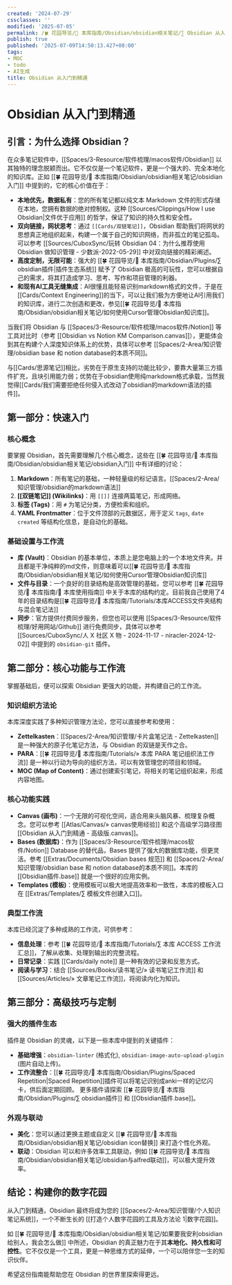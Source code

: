 ```yaml
---
created: '2024-07-29'
cssclasses: ''
modified: '2025-07-05'
permalink: /🍀 花园导览/🧰 本库指南/Obsidian/obsidian相关笔记/∑ Obsidian 从入门到精通.md
publish: true
published: '2025-07-09T14:50:13.427+08:00'
tags:
- MOC
- todo
- AI生成
title: Obsidian 从入门到精通
---
```

# Obsidian 从入门到精通


## 引言：为什么选择 Obsidian？

在众多笔记软件中，[[Spaces/3-Resource/软件梳理/macos软件/Obsidian]] 以其独特的理念脱颖而出。它不仅仅是一个笔记软件，更是一个强大的、完全本地化的知识库。正如 [[🍀 花园导览/🧰 本库指南/Obsidian/obsidian相关笔记/obsidian入门]] 中提到的，它的核心价值在于：

- **本地优先，数据私有**：您的所有笔记都以纯文本 Markdown 文件的形式存储在本地，您拥有数据的绝对控制权。这种 [[Sources/Clippings/How I use Obsidian\|文件优于应用]] 的哲学，保证了知识的持久性和安全性。
- **双向链接，网状思考**：通过 `[[Cards/双链笔记]]`，Obsidian 帮助我们将网状的思想真正地组织起来，构建一个属于自己的知识网络，而非孤立的笔记孤岛。可以参考 [[Sources/CuboxSync/玩转 Obsidian 04：为什么推荐使用 Obsidian 做知识管理 - 少数派-2022-05-29]] 中对双向链接的精彩阐述。
- **高度定制，无限可能**：强大的 [[🍀 花园导览/🧰 本库指南/Obsidian/Plugins/∑ obsidian插件\|插件生态系统]] 赋予了 Obsidian 极高的可玩性，您可以根据自己的需求，将其打造成学习、思考、写作和项目管理的利器。
- **和现有AI工具无缝集成**：AI很懂且能轻易识别markdown格式的文件，于是在[[Cards/Context Engineering]]的当下，可以让我们极为方便地让AI引用我们的知识库，进行二次创造和更改，参见[[🍀 花园导览/🧰 本库指南/Obsidian/obsidian相关笔记/如何使用Cursor管理Obsidian知识库]]。

当我们将 Obsidian 与 [[Spaces/3-Resource/软件梳理/macos软件/Notion]] 等工具对比时（参考 [[Obsidian vs Notion KM Comparison.canvas]]），更能体会到其在构建个人深度知识体系上的优势，具体可以参考 [[Spaces/2-Area/知识管理/obsidian base 和 notion database的本质不同]]。

与[[Cards/思源笔记]]相比，劣势在于原生支持的功能比较少，要靠大量第三方插件扩充，且块引用能力弱；优势在于obsidian使用纯markdown格式承载，当然我觉得[[Cards/我们需要拒绝任何侵入式改动了obsidian的markdown语法的插件]]。

## 第一部分：快速入门

### 核心概念

要掌握 Obsidian，首先需要理解几个核心概念，这些在 [[🍀 花园导览/🧰 本库指南/Obsidian/obsidian相关笔记/obsidian入门]] 中有详细的讨论：

1. **Markdown**：所有笔记的基础，一种轻量级的标记语言。[[Spaces/2-Area/知识管理/obsidian的markdown语法]]
2. **[[双链笔记]] (Wikilinks)**：用 `[[]]` 连接两篇笔记，形成网络。
3. **标签 (Tags)**：用 `#` 为笔记分类，方便检索和组织。
4. **YAML Frontmatter**：位于文件顶部的元数据区，用于定义 `tags`, `date created` 等结构化信息，是自动化的基础。

### 基础设置与工作流

- **库 (Vault)**：Obsidian 的基本单位，本质上是您电脑上的一个本地文件夹。并且都是干净纯粹的md文件，则意味着可以[[🍀 花园导览/🧰 本库指南/Obsidian/obsidian相关笔记/如何使用Cursor管理Obsidian知识库]]
- **文件与目录**：一个良好的目录结构是高效管理的基础，您可以参考 [[🍀 花园导览/🧰 本库指南/🧰 本库使用指南]] 中关于本库的结构约定。目前我自己使用了4年的目录结构是[[🍀 花园导览/🧰 本库指南/Tutorials/本库ACCESS文件夹结构与混合笔记法]]
- **同步**：官方提供付费同步服务，但您也可以使用 [[Spaces/3-Resource/软件梳理/好用网站/Github]] 进行免费同步，具体可以参考 [[Sources/CuboxSync/人 X 社区 X 物 - 2024-11-17 - niracler-2024-12-02]] 中提到的 `obsidian-git` 插件。

## 第二部分：核心功能与工作流

掌握基础后，便可以探索 Obsidian 更强大的功能，并构建自己的工作流。

### 知识组织方法论

本库深度实践了多种知识管理方法论，您可以直接参考和使用：

- **Zettelkasten**：[[Spaces/2-Area/知识管理/卡片盒笔记法 - Zettelkasten]] 是一种强大的原子化笔记方法，与 Obsidian 的双链是天作之合。
- **PARA**：[[🍀 花园导览/🧰 本库指南/Tutorials/» 本库 PARA 笔记组织法工作流]] 是一种以行动为导向的组织方法，可以有效管理您的项目和领域。
- **MOC (Map of Content)**：通过创建索引笔记，将相关的笔记组织起来，形成内容地图。

### 核心功能实践

- **Canvas (画布)**：一个无限的可视化空间，适合用来头脑风暴、梳理复杂概念。您可以参考 [[Atlas/Canvas/» canvas使用经验]] 和这个高级学习路径图 [[Obsidian 从入门到精通 - 高级版.canvas]]。
- **Bases (数据库)**：作为 [[Spaces/3-Resource/软件梳理/macos软件/Notion]] Database 的替代品，Bases 提供了强大的数据库功能，但更灵活。参考 [[Extras/Documents/Obsidian bases 规范]] 和 [[Spaces/2-Area/知识管理/obsidian base 和 notion database的本质不同]]。本库的 [[Obsidian插件.base]] 就是一个很好的应用实例。
- **Templates (模板)**：使用模板可以极大地提高效率和一致性，本库的模板入口在 [[Extras/Templates/∑ 模板文件创建入口]]。

### 典型工作流

本库已经沉淀了多种成熟的工作流，可供参考：

- **信息处理**：参考 [[🍀 花园导览/🧰 本库指南/Tutorials/∑ 本库 ACCESS 工作流汇总]]，了解从收集、处理到输出的完整流程。
- **日常记录**：实践 [[Cards/daily note]] 是一种有效的记录和反思方式。
- **阅读与学习**：结合 [[Sources/Books/读书笔记/» 读书笔记工作流]] 和 [[Sources/Articles/» 文章笔记工作流]]，将阅读内化为知识。

## 第三部分：高级技巧与定制

### 强大的插件生态

插件是 Obsidian 的灵魂，以下是一些本库中提到的关键插件：

- **基础增强**：`obsidian-linter` (格式化), `obsidian-image-auto-upload-plugin` (图片自动上传)。
- **工作流整合**：[[🍀 花园导览/🧰 本库指南/Obsidian/Plugins/Spaced Repetition\|Spaced Repetition]]插件可以将笔记识别成anki一样的记忆闪卡，供后面定期回顾。
更多插件请探索 [[🍀 花园导览/🧰 本库指南/Obsidian/Plugins/∑ obsidian插件]] 和 [[Obsidian插件.base]]。

### 外观与联动

- **美化**：您可以通过更换主题或自定义 [[🍀 花园导览/🧰 本库指南/Obsidian/obsidian相关笔记/obsidian icon替换]] 来打造个性化外观。
- **联动**：Obsidian 可以和许多效率工具联动，例如 [[🍀 花园导览/🧰 本库指南/Obsidian/obsidian相关笔记/obsidian与alfred联动]]，可以极大提升效率。

## 结论：构建你的数字花园

从入门到精通，Obsidian 最终将成为您的 [[Spaces/2-Area/知识管理/个人知识笔记系统]]，一个不断生长的 [[打造个人数字花园的工具及方法论 1\|数字花园]]。

如 [[🍀 花园导览/🧰 本库指南/Obsidian/obsidian相关笔记/如果要我安利obsidian给别人，我会怎么做]] 中所述，Obsidian 的真正魅力在于其**本地化、持久性和可控性**。它不仅仅是一个工具，更是一种思维方式的延伸，一个可以陪伴您一生的知识伙伴。

希望这份指南能帮助您在 Obsidian 的世界里探索得更远。
